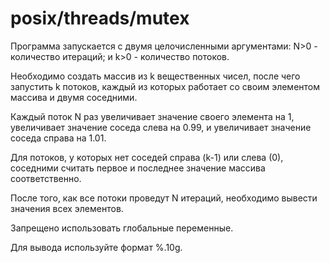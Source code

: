# posix/threads/mutex

Программа запускается с двумя целочисленными аргументами: N>0 - количество итераций; и k>0 - количество потоков.

Необходимо создать массив из k вещественных чисел, после чего запустить k потоков, каждый из которых работает со своим
элементом массива и двумя соседними.

Каждый поток N раз увеличивает значение своего элемента на 1, увеличивает значение соседа слева на 0.99, и увеличивает
значение соседа справа на 1.01.

Для потоков, у которых нет соседей справа (k-1) или слева (0), соседними считать первое и последнее значение массива
соответственно.

После того, как все потоки проведут N итераций, необходимо вывести значения всех элементов.

Запрещено использовать глобальные переменные.

Для вывода используйте формат %.10g.
